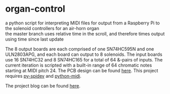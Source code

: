 # organ-control
a python script for interpreting MIDI files for output from a Raspberry Pi to the solenoid controllers for an air-horn organ  
the master branch uses relative time in the scroll, and therefore times output using time since last update

The 8 output boards are each comprised of one SN74HC595N and one ULN2803APG, and each board can output to 8 solenoids. The input boards use 16 SN74HC32 and 8 SN74HC165 for a total of 64 &-pairs of inputs. The current iteration is scripted with a built-in range of 64 chromatic notes starting at MIDI pitch 24. The PCB design can be found [here](https://oshpark.com/shared_projects/YonmvLhE). This project requires [py-spidev](https://github.com/doceme/py-spidev) and [python-midi](https://github.com/vishnubob/python-midi/tree/feature/python3).

The project blog can be found [here](https://diwhyorgan.blogspot.com).

